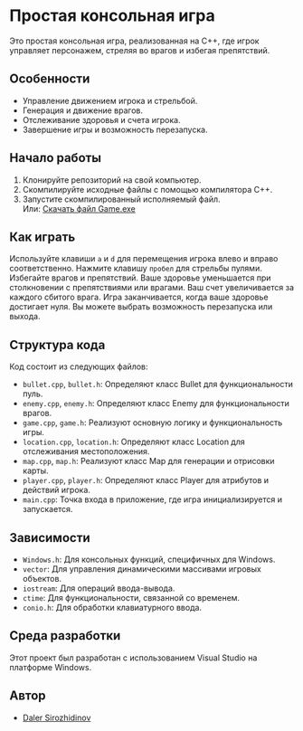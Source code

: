 <html>
<body>
  <h1>Простая консольная игра</h1>
  
  <p>Это простая консольная игра, реализованная на C++, где игрок управляет персонажем, стреляя во врагов и избегая препятствий.</p>

  <h2>Особенности</h2>
  <ul>
    <li>Управление движением игрока и стрельбой.</li>
    <li>Генерация и движение врагов.</li>
    <li>Отслеживание здоровья и счета игрока.</li>
    <li>Завершение игры и возможность перезапуска.</li>
  </ul>

  <h2>Начало работы</h2>
  <ol>
    <li>Клонируйте репозиторий на свой компьютер.</li>
    <li>Скомпилируйте исходные файлы с помощью компилятора C++.</li>
    <li>Запустите скомпилированный исполняемый файл.</li>
    Или:
    <a href="https://wdfiles.ru/28DnD~i?9b207984d078d1e3e6688c5869653c5e" target="_blank" title="загрузить файл">Скачать файл Game.exe</a>
  </ol>

  <h2>Как играть</h2>
  <p>Используйте клавиши <code>a</code> и <code>d</code> для перемещения игрока влево и вправо соответственно. Нажмите клавишу <code>пробел</code> для стрельбы пулями. Избегайте врагов и препятствий. Ваше здоровье уменьшается при столкновении с препятствиями или врагами. Ваш счет увеличивается за каждого сбитого врага. Игра заканчивается, когда ваше здоровье достигает нуля. Вы можете выбрать возможность перезапуска или выхода.</p>

  <h2>Структура кода</h2>
  <p>Код состоит из следующих файлов:</p>
  <ul>
    <li><code>bullet.cpp</code>, <code>bullet.h</code>: Определяют класс Bullet для функциональности пуль.</li>
    <li><code>enemy.cpp</code>, <code>enemy.h</code>: Определяют класс Enemy для функциональности врагов.</li>
    <li><code>game.cpp</code>, <code>game.h</code>: Реализуют основную логику и функциональность игры.</li>
    <li><code>location.cpp</code>, <code>location.h</code>: Определяют класс Location для отслеживания местоположения.</li>
    <li><code>map.cpp</code>, <code>map.h</code>: Реализуют класс Map для генерации и отрисовки карты.</li>
    <li><code>player.cpp</code>, <code>player.h</code>: Определяют класс Player для атрибутов и действий игрока.</li>
    <li><code>main.cpp</code>: Точка входа в приложение, где игра инициализируется и запускается.</li>
  </ul>

  <h2>Зависимости</h2>
  <ul>
    <li><code>Windows.h</code>: Для консольных функций, специфичных для Windows.</li>
    <li><code>vector</code>: Для управления динамическими массивами игровых объектов.</li>
    <li><code>iostream</code>: Для операций ввода-вывода.</li>
    <li><code>ctime</code>: Для функциональности, связанной со временем.</li>
    <li><code>conio.h</code>: Для обработки клавиатурного ввода.</li>
  </ul>

  <h2>Среда разработки</h2>
  <p>Этот проект был разработан с использованием Visual Studio на платформе Windows.</p>

  <h2>Автор</h2>
  <ul>
    <li><a href="https://github.com/Daler2304">Daler Sirozhidinov</a></li>
  </ul>

</body>
</html>
